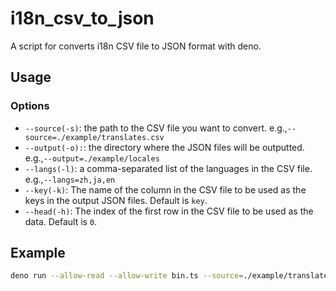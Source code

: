 # i18n_csv_to_json

A script for converts i18n CSV file to JSON format with deno.

## Usage

### Options

- `--source(-s)`: the path to the CSV file you want to convert. e.g.,`--source=./example/translates.csv`
- `--output(-o):`: the directory where the JSON files will be outputted. e.g.,`--output=./example/locales`
- `--langs(-l)`: a comma-separated list of the languages in the CSV file. e.g.,`--langs=zh,ja,en`
- `--key(-k)`: The name of the column in the CSV file to be used as the keys in the output JSON files. Default is `key`.
- `--head(-h)`: The index of the first row in the CSV file to be used as the data. Default is `0`.

## Example

```bash
deno run --allow-read --allow-write bin.ts --source=./example/translates.csv --output=./example/locales --langs=zh,ja,en -k key -h 0
```
